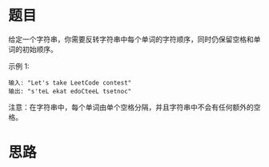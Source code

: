 # 题目
给定一个字符串，你需要反转字符串中每个单词的字符顺序，同时仍保留空格和单词的初始顺序。

示例 1:
```
输入: "Let's take LeetCode contest"
输出: "s'teL ekat edoCteeL tsetnoc" 
```
注意：在字符串中，每个单词由单个空格分隔，并且字符串中不会有任何额外的空格。

# 思路
